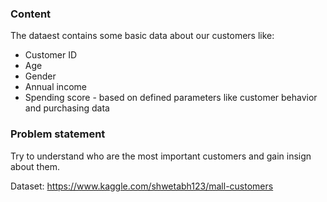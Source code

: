 ### Content
The dataest contains some basic data about our customers like:
* Customer ID
* Age
* Gender
* Annual income
* Spending score - based on defined parameters like customer behavior and purchasing data

### Problem statement

Try to understand who are the most important customers and gain insign about them.

Dataset: https://www.kaggle.com/shwetabh123/mall-customers
